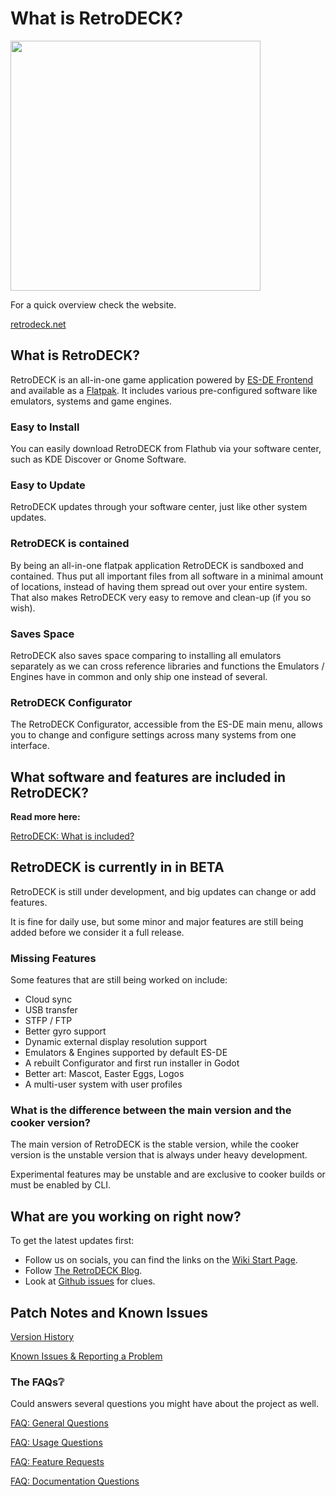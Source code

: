 # What is RetroDECK?

<img src="../../wiki_images/logos/rd-esde-logo.svg" width="400">

For a quick overview check the website.

[retrodeck.net]( https://retrodeck.net/)

## What is RetroDECK?

RetroDECK is an all-in-one game application powered by [ES-DE Frontend](https://es-de.org) and available as a [Flatpak](https://flathub.org/apps/net.retrodeck.retrodeck). It includes various pre-configured software like emulators, systems and game engines.

### Easy to Install

You can easily download RetroDECK from Flathub via your software center, such as KDE Discover or Gnome Software.

### Easy to Update

RetroDECK updates through your software center, just like other system updates.

### RetroDECK is contained

By being an all-in-one flatpak application RetroDECK is sandboxed and contained. Thus put all important files from all software in a minimal amount of locations, instead of having them spread out over your entire system. That also makes RetroDECK very easy to remove and clean-up (if you so wish).


### Saves Space

RetroDECK also saves space comparing to installing all emulators separately as we can cross reference libraries and functions the Emulators / Engines have in common and only ship one instead of several.

### RetroDECK Configurator

The RetroDECK Configurator, accessible from the ES-DE main menu, allows you to change and configure settings across many systems from one interface.


## What software and features are included in RetroDECK?

**Read more here:**

[RetroDECK: What is included?](../wiki_about/what-is-included.md)

## RetroDECK is currently in in BETA

RetroDECK is still under development, and big updates can change or add features. 

It is fine for daily use, but some minor and major features are still being added before we consider it a full release. 

### Missing Features

Some features that are still being worked on include:

- Cloud sync
- USB transfer
- STFP / FTP
- Better gyro support
- Dynamic external display resolution support
- Emulators & Engines supported by default ES-DE
- A rebuilt Configurator and first run installer in Godot
- Better art: Mascot, Easter Eggs, Logos
- A multi-user system with user profiles

### What is the difference between the main version and the cooker version?

The main version of RetroDECK is the stable version, while the cooker version is the unstable version that is always under heavy development.

Experimental features may be unstable and are exclusive to cooker builds or must be enabled by CLI.

##  What are you working on right now?

To get the latest updates first:

- Follow us on socials, you can find the links on the [Wiki Start Page](../index.md).
- Follow [The RetroDECK Blog](../blog/index.md).
- Look at [Github issues](https://github.com/XargonWan/RetroDECK/issues/) for clues.

## Patch Notes and Known Issues

[Version History](../wiki_rd_versions/version-history.md)

[Known Issues & Reporting a Problem](../wiki_general/known-issues.md)

### The FAQs❔

Could answers several questions you might have about the project as well.

[FAQ: General Questions](../wiki_faq/faq-rd-general.md)

[FAQ: Usage Questions](../wiki_faq/faq-rd-usage.md)

[FAQ: Feature Requests](../wiki_faq/faq-feature.md)

[FAQ: Documentation Questions](../wiki_faq/faq-documentation.md)


